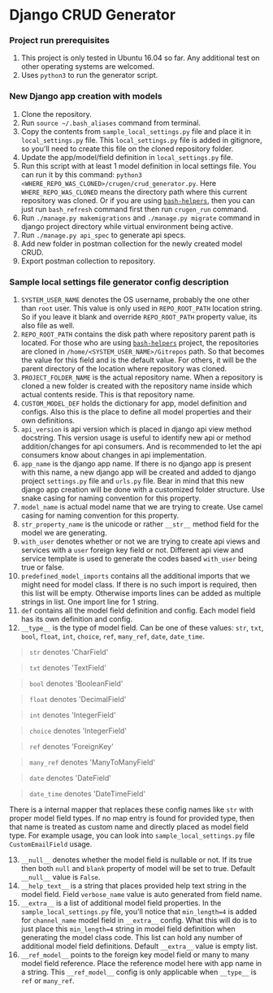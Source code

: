 # Django CRUD Generator

### Project run prerequisites
1. This project is only tested in Ubuntu 16.04 so far. Any additional test on other operating systems are welcomed.
2. Uses `python3` to run the generator script.

### New Django app creation with models
1. Clone the repository.
2. Run `source ~/.bash_aliases` command from terminal.
3. Copy the contents from `sample_local_settings.py` file and place it in `local_settings.py` file. This `local_settings.py` file is added in gitignore, so you'll need to create this file on the cloned repository folder.
4. Update the app/model/field definition in `local_settings.py` file.
5. Run this script with at least 1 model definition in local settings file. You can run it by this command: `python3 <WHERE_REPO_WAS_CLONED>/crugen/crud_generator.py`. Here `WHERE_REPO_WAS_CLONED` means the directory path where this current repository was cloned. Or if you are using [`bash-helpers`](https://github.com/0PEIN0/bash-helpers), then you can just run `bash_refresh` command first then run `crugen_run` command.
6. Run `./manage.py makemigrations` and `./manage.py migrate` command in django project directory while virtual environment being active.
7. Run `./manage.py api_spec` to generate api specs.
8. Add new folder in postman collection for the newly created model CRUD.
9. Export postman collection to repository.

### Sample local settings file generator config description

1. `SYSTEM_USER_NAME` denotes the OS username, probably the one other than `root` user. This value is only used in `REPO_ROOT_PATH` location string. So if you leave it blank and override `REPO_ROOT_PATH` property value, its also file as well.
2. `REPO_ROOT_PATH` contains the disk path where repository parent path is located. For those who are using [`bash-helpers`](https://github.com/0PEIN0/bash-helpers) project, the repositories are cloned in `/home/<SYSTEM_USER_NAME>/Gitrepos` path. So that becomes the value for this field and is the default value. For others, it will be the parent directory of the location where repository was cloned.
3. `PROJECT_FOLDER_NAME` is the actual repository name. When a repository is cloned a new folder is created with the repository name inside which actual contents reside. This is that repository name.
4. `CUSTOM_MODEL_DEF` holds the dictionary for app, model definition and configs. Also this is the place to define all model properties and their own definitions.
5. `api_version` is api version which is placed in django api view method docstring. This version usage is useful to identify new api or method addition/changes for api consumers. And is recommended to let the api consumers know about changes in api implementation.
6. `app_name` is the django app name. If there is no django app is present with this name, a new django app will be created and added to django project `settings.py` file and `urls.py` file. Bear in mind that this new django app creation will be done with a customized folder structure. Use snake casing for naming convention for this property.
7. `model_name` is actual model name that we are trying to create. Use camel casing for naming convention for this property.
8. `str_property_name` is the unicode or rather `__str__` method field for the model we are generating.
9. `with_user` denotes whether or not we are trying to create api views and services with a `user` foreign key field or not. Different api view and service template is used to generate the codes based `with_user` being true or false.
10. `predefined_model_imports` contains all the additional imports that we might need for model class. If there is no such import is required, then this list will be empty. Otherwise imports lines can be added as multiple strings in list. One import line for 1 string.
11. `def` contains all the model field definition and config. Each model field has its own definition and config.
12. `__type__` is the type of model field. Can be one of these values: `str`, `txt`, `bool`, `float`, `int`, `choice`, `ref`, `many_ref`, `date`, `date_time`.

> `str` denotes 'CharField'

> `txt` denotes 'TextField'

> `bool` denotes 'BooleanField'

> `float` denotes 'DecimalField'

> `int` denotes 'IntegerField'

> `choice` denotes 'IntegerField'

> `ref` denotes 'ForeignKey'

> `many_ref` denotes 'ManyToManyField'

> `date` denotes 'DateField'

> `date_time` denotes 'DateTimeField'

There is a internal mapper that replaces these config names like `str` with proper model field types. If no map entry is found for provided type, then that name is treated as custom name and directly placed as model field type. For example usage, you can look into `sample_local_settings.py` file `CustomEmailField` usage.

13. `__null__` denotes whether the model field is nullable or not. If its true then both `null` and `blank` property of model will be set to true. Default `__null__` value is `False`.
14. `__help_text__` is a string that places provided help text string in the model field. Field `verbose_name` value is auto generated from field name.
15. `__extra__` is a list of additional model field properties. In the `sample_local_settings.py` file, you'll notice that `min_length=4` is added for `channel_name` model field in `__extra__` config. What this will do is to just place this `min_length=4` string in model field definition when generating the model class code. This list can hold any number of additional model field definitions. Default `__extra__` value is empty list.
16. `__ref_model__` points to the foreign key model field or many to many model field reference. Place the reference model here with app name in a string. This `__ref_model__` config is only applicable when `__type__` is `ref` or `many_ref`.
